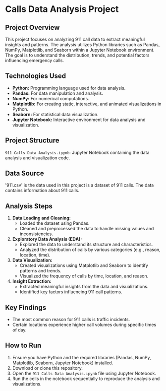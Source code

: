 # Calls Data Analysis Project

## Project Overview

This project focuses on analyzing 911 call data to extract meaningful insights and patterns. The analysis utilizes Python libraries such as Pandas, NumPy, Matplotlib, and Seaborn within a Jupyter Notebook environment. The goal is to understand the distribution, trends, and potential factors influencing emergency calls.

## Technologies Used

* **Python:** Programming language used for data analysis.
* **Pandas:** For data manipulation and analysis.
* **NumPy:** For numerical computations.
* **Matplotlib:** For creating static, interactive, and animated visualizations in Python.
* **Seaborn:** For statistical data visualization.
* **Jupyter Notebook:** Interactive environment for data analysis and visualization.

## Project Structure

`911 Calls Data Analysis.ipynb`: Jupyter Notebook containing the data analysis and visualization code.

## Data Source

'911.csv' is the data used in this project is a dataset of 911 calls. The data contains information about 911 calls.

## Analysis Steps

1.  **Data Loading and Cleaning:**
    * Loaded the dataset using Pandas.
    * Cleaned and preprocessed the data to handle missing values and inconsistencies.
2.  **Exploratory Data Analysis (EDA):**
    * Explored the data to understand its structure and characteristics.
    * Analyzed the distribution of calls by various categories (e.g., reason, location, time).
3.  **Data Visualization:**
    * Created visualizations using Matplotlib and Seaborn to identify patterns and trends.
    * Visualized the frequency of calls by time, location, and reason.
4.  **Insight Extraction:**
    * Extracted meaningful insights from the data and visualizations.
    * Identified key factors influencing 911 call patterns.

## Key Findings

* The most common reason for 911 calls is traffic incidents.
* Certain locations experience higher call volumes during specific times of day.

## How to Run

1.  Ensure you have Python and the required libraries (Pandas, NumPy, Matplotlib, Seaborn, Jupyter Notebook) installed.
2.  Download or clone this repository.
3.  Open the `911 Calls Data Analysis.ipynb` file using Jupyter Notebook.
4.  Run the cells in the notebook sequentially to reproduce the analysis and visualizations.
